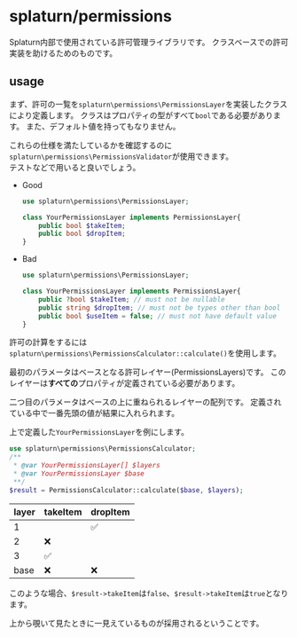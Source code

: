 # splaturn/permissions

Splaturn内部で使用されている許可管理ライブラリです。
クラスベースでの許可実装を助けるためのものです。

## usage

まず、許可の一覧を`splaturn\permissions\PermissionsLayer`を実装したクラスにより定義します。
クラスはプロパティの型がすべて`bool`である必要があります。
また、デフォルト値を持ってもなりません。

これらの仕様を満たしているかを確認するのに`splaturn\permissions\PermissionsValidator`が使用できます。  
テストなどで用いると良いでしょう。

- Good
    ```php
    use splaturn\permissions\PermissionsLayer;

    class YourPermissionsLayer implements PermissionsLayer{
        public bool $takeItem;
        public bool $dropItem;
    }
    ```

- Bad
    ```php
    use splaturn\permissions\PermissionsLayer;

    class YourPermissionsLayer implements PermissionsLayer{
        public ?bool $takeItem; // must not be nullable
        public string $dropItem; // must not be types other than bool
        public bool $useItem = false; // must not have default value 
    }
    ```

許可の計算をするには`splaturn\permissions\PermissionsCalculator::calculate()`を使用します。

最初のパラメータはベースとなる許可レイヤー(PermissionsLayers)です。
このレイヤーは**すべての**プロパティが定義されている必要があります。

二つ目のパラメータはベースの上に重ねられるレイヤーの配列です。
定義されている中で一番先頭の値が結果に入れられます。

上で定義した`YourPermissionsLayer`を例にします。
```php
use splaturn\permissions\PermissionsCalculator;
/** 
 * @var YourPermissionsLayer[] $layers
 * @var YourPermissionsLayer $base
 **/
$result = PermissionsCalculator::calculate($base, $layers);
```
| layer | takeItem           | dropItem           |
|-------|--------------------|--------------------|
| 1     |                    | :white_check_mark: |
| 2     | :x:                |                    |
| 3     | :white_check_mark: |                    |
| base  | :x:                | :x:                |

このような場合、`$result->takeItem`は`false`、`$result->takeItem`は`true`となります。

上から覗いて見たときに一見えているものが採用されるということです。